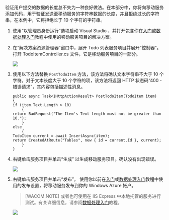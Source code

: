 验证用户提交的数据的长度总不失为一种良好做法。在本部分中，你将向移动服务添加代码，用于验证发送至移动服务的字符串数据的长度，并且拒绝过长的字符串，在本例中，它将拒绝长于 10 个字符的字符串。

1.  使用“以管理员身份运行”选项启动 Visual Studio ，并打开包含你在[入门][]或[数据处理入门][]教程中使用的移动服务项目的解决方案。

2.  在“解决方案资源管理器”窗口中，展开 Todo 列表服务项目并展开“控制器”。 打开 TodoItemController.cs 文件，它是移动服务项目的一部分。

    ![][0]

3.  使用以下方法替换 `PostTodoItem` 方法，该方法将确认文本字符串不大于 10 个字符。对于文本长度大于 10 个字符的项，该方法将返回 HTTP 状态码“400 - 错误请求”，其内容包括描述性消息。

        public async Task<IHttpActionResult> PostTodoItem(TodoItem item)
        {
        if (item.Text.Length > 10)
            {
        return BadRequest("The Item's Text length must not be greater than 10.");
            }
        else
            {
        TodoItem current = await InsertAsync(item);
        return CreatedAtRoute("Tables", new { id = current.Id }, current);
            } 
        }

4.  右键单击服务项目并单击“生成” 以生成移动服务项目。确认没有出现错误。

    ![][1]

5.  右键单击服务项目并单击“发布”。 使用你以前在[入门][]或[数据处理入门][]教程中使用的发布设置，将移动服务发布到你的 Windows Azure 帐户。

    > [WACOM.NOTE] 或者也可使用在 IIS Express 中本地托管的服务进行测试。有关详细信息，请参阅[数据处理入门][]教程。

    ![][2]

  [入门]: /zh-cn/documentation/articles/mobile-services-dotnet-backend-windows-store-dotnet-get-started/
  [数据处理入门]: /zh-cn/documentation/articles/mobile-services-dotnet-backend-windows-store-dotnet-get-
  [0]: ./media/mobile-services-dotnet-backend-add-validation/mobile-services-open-todoitemcontroller.png
  [1]: ./media/mobile-services-dotnet-backend-add-validation/mobile-services-build-dotnet-service.png
  [2]: ./media/mobile-services-dotnet-backend-add-validation/mobile-services-publish-dotnet-service.png
